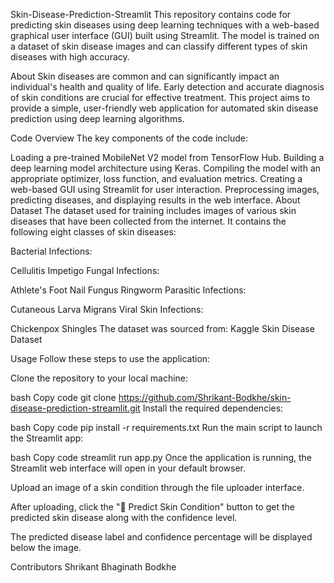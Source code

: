 Skin-Disease-Prediction-Streamlit
This repository contains code for predicting skin diseases using deep learning techniques with a web-based graphical user interface (GUI) built using Streamlit. The model is trained on a dataset of skin disease images and can classify different types of skin diseases with high accuracy.

About
Skin diseases are common and can significantly impact an individual's health and quality of life. Early detection and accurate diagnosis of skin conditions are crucial for effective treatment. This project aims to provide a simple, user-friendly web application for automated skin disease prediction using deep learning algorithms.

Code Overview
The key components of the code include:

Loading a pre-trained MobileNet V2 model from TensorFlow Hub.
Building a deep learning model architecture using Keras.
Compiling the model with an appropriate optimizer, loss function, and evaluation metrics.
Creating a web-based GUI using Streamlit for user interaction.
Preprocessing images, predicting diseases, and displaying results in the web interface.
About Dataset
The dataset used for training includes images of various skin diseases that have been collected from the internet. It contains the following eight classes of skin diseases:

Bacterial Infections:

Cellulitis
Impetigo
Fungal Infections:

Athlete's Foot
Nail Fungus
Ringworm
Parasitic Infections:

Cutaneous Larva Migrans
Viral Skin Infections:

Chickenpox
Shingles
The dataset was sourced from:
Kaggle Skin Disease Dataset

Usage
Follow these steps to use the application:

Clone the repository to your local machine:

bash
Copy code
git clone https://github.com/Shrikant-Bodkhe/skin-disease-prediction-streamlit.git
Install the required dependencies:

bash
Copy code
pip install -r requirements.txt
Run the main script to launch the Streamlit app:

bash
Copy code
streamlit run app.py
Once the application is running, the Streamlit web interface will open in your default browser.

Upload an image of a skin condition through the file uploader interface.

After uploading, click the "🧠 Predict Skin Condition" button to get the predicted skin disease along with the confidence level.

The predicted disease label and confidence percentage will be displayed below the image.

Contributors
Shrikant Bhaginath Bodkhe
